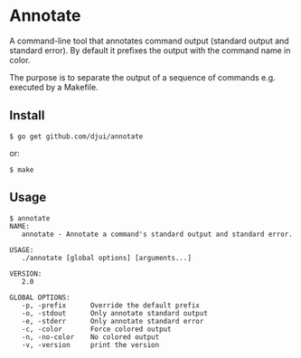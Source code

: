 # Annotate

A command-line tool that annotates command output (standard output and standard
error). By default it prefixes the output with the command name in color.

The purpose is to separate the output of a sequence of commands e.g. executed by
a Makefile.


## Install

    $ go get github.com/djui/annotate

or:

    $ make


## Usage

    $ annotate
    NAME:
       annotate - Annotate a command's standard output and standard error.

    USAGE:
       ./annotate [global options] [arguments...]

    VERSION:
       2.0

    GLOBAL OPTIONS:
       -p, -prefix      Override the default prefix
       -o, -stdout      Only annotate standard output
       -e, -stderr      Only annotate standard error
       -c, -color       Force colored output
       -n, -no-color    No colored output
       -v, -version     print the version
